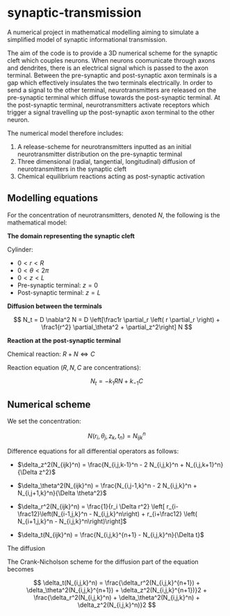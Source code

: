 # synaptic-transmission

A numerical project in mathematical modelling aiming to simulate a simplified model of synaptic informational transmission.

The aim of the code is to provide a 3D numerical scheme for the synaptic cleft which couples neurons.
When neurons coomunicate through axons and dendrites, there is an electrical signal which is passed to the axon terminal.
Between the pre-synaptic and post-synaptic axon terminals is a gap which effectively insulates the two terminals electrically.
In order to send a signal to the other terminal, neurotransmitters are released on the pre-synaptic terminal which diffuse towards the post-synaptic terminal.
At the post-synaptic terminal, neurotransmitters activate receptors which trigger a signal travelling up the post-synaptic axon terminal to the other neuron.

The numerical model therefore includes:

1. A release-scheme for neurotransmitters inputted as an initial neurotransmitter distribution on the pre-synaptic terminal
2. Three dimensional (radial, tangential, longitudinal) diffusion of neurotransmitters in the synaptic cleft
3. Chemical equilibrium reactions acting as post-synaptic activation

## Modelling equations

For the concentration of neurotransmitters, denoted $N$, the following is the mathematical model:

**The domain representing the synaptic cleft**

Cylinder:
* $0 < r < R$
* $0 < \theta < 2\pi$
* $0 < z < L$
* Pre-synaptic terminal: $z = 0$
* Post-synaptic terminal: $z = L$

**Diffusion between the terminals**

$$
N_t = D \nabla^2 N = D \left[\frac1r \partial_r \left( r \partial_r \right) + \frac1{r^2} \partial_\theta^2 + \partial_z^2\right] N
$$

**Reaction at the post-synaptic terminal**

Chemical reaction: $R + N \iff C$

Reaction equation ($R, N, C$ are concentrations):

$$
N_t = -k_1 R N + k_{-1} C
$$

## Numerical scheme

We set the concentration:

$$
N(r_i, \theta_j, z_k, t_n) = N_{ijk}^n
$$

Difference equations for all differential operators as follows:

* $\delta_z^2(N_{ijk}^n) = \frac{N_{i,j,k-1}^n - 2 N_{i,j,k}^n + N_{i,j,k+1}^n}{\Delta z^2}$
* $\delta_\theta^2(N_{ijk}^n) = \frac{N_{i,j-1,k}^n - 2 N_{i,j,k}^n + N_{i,j+1,k}^n}{\Delta \theta^2}$
* $\delta_r^2(N_{ijk}^n) = \frac{1}{r_i \Delta r^2} \left[ r_{i-\frac12}\left(N_{i-1,j,k}^n - N_{i,j,k}^n\right) + r_{i+\frac12} \left( N_{i+1,j,k}^n - N_{i,j,k}^n\right)\right]$

* $\delta_t(N_{ijk}^n) = \frac{N_{i,j,k}^{n+1} - N_{i,j,k}^n}{\Delta t}$

The diffusion 

The Crank-Nicholson scheme for the diffusion part of the equation becomes

$$
\delta_t(N_{i,j,k}^n) =
    \frac{\delta_r^2(N_{i,j,k}^{n+1}) + \delta_\theta^2(N_{i,j,k}^{n+1}) + \delta_z^2(N_{i,j,k}^{n+1})}2
    + \frac{\delta_r^2(N_{i,j,k}^n) + \delta_\theta^2(N_{i,j,k}^n) + \delta_z^2(N_{i,j,k}^n)}2
$$

